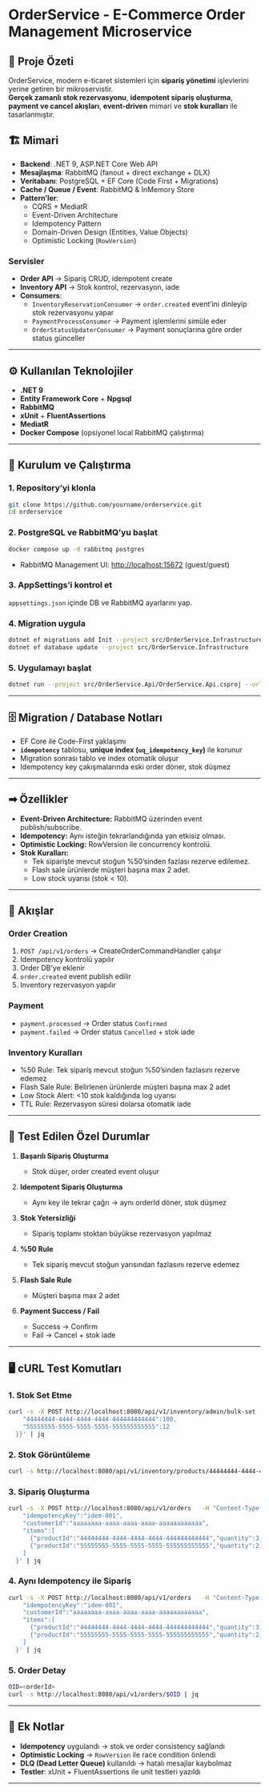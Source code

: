 # OrderService - E-Commerce Order Management Microservice

## 📌 Proje Özeti
OrderService, modern e-ticaret sistemleri için **sipariş yönetimi** işlevlerini yerine getiren bir mikroservistir.  
**Gerçek zamanlı stok rezervasyonu**, **idempotent sipariş oluşturma**, **payment ve cancel akışları**, **event-driven** mimari ve **stok kuralları** ile tasarlanmıştır.

## 🏗 Mimari
- **Backend**: .NET 9, ASP.NET Core Web API
- **Mesajlaşma**: RabbitMQ (fanout + direct exchange + DLX)
- **Veritabanı**: PostgreSQL + EF Core (Code First + Migrations)
- **Cache / Queue / Event**: RabbitMQ & InMemory Store
- **Pattern’ler**:
  - CQRS + MediatR
  - Event-Driven Architecture
  - Idempotency Pattern
  - Domain-Driven Design (Entities, Value Objects)
  - Optimistic Locking (`RowVersion`)

### Servisler
- **Order API** → Sipariş CRUD, idempotent create
- **Inventory API** → Stok kontrol, rezervasyon, iade
- **Consumers**:
  - `InventoryReservationConsumer` → `order.created` event’ini dinleyip stok rezervasyonu yapar
  - `PaymentProcessConsumer` → Payment işlemlerini simüle eder
  - `OrderStatusUpdaterConsumer` → Payment sonuçlarına göre order status günceller

---

## ⚙ Kullanılan Teknolojiler
- **.NET 9**
- **Entity Framework Core** + **Npgsql**
- **RabbitMQ**
- **xUnit** + **FluentAssertions**
- **MediatR**
- **Docker Compose** (opsiyonel local RabbitMQ çalıştırma)

---

## 🚀 Kurulum ve Çalıştırma

### 1. Repository’yi klonla
```bash
git clone https://github.com/yourname/orderservice.git
cd orderservice
```

### 2. PostgreSQL ve RabbitMQ’yu başlat
```bash
docker compose up -d rabbitmq postgres
```
- RabbitMQ Management UI: [http://localhost:15672](http://localhost:15672) (guest/guest)

### 3. AppSettings’i kontrol et
`appsettings.json` içinde DB ve RabbitMQ ayarlarını yap.

### 4. Migration uygula
```bash
dotnet ef migrations add Init --project src/OrderService.Infrastructure
dotnet ef database update --project src/OrderService.Infrastructure
```

### 5. Uygulamayı başlat
```bash
dotnet run --project src/OrderService.Api/OrderService.Api.csproj --urls http://localhost:8080
```

---

## 🗄 Migration / Database Notları
- EF Core ile Code-First yaklaşımı
- **`idempotency`** tablosu, **unique index (`uq_idempotency_key`)** ile korunur
- Migration sonrası tablo ve index otomatik oluşur
- Idempotency key çakışmalarında eski order döner, stok düşmez

---
## ➡︎ Özellikler

- **Event-Driven Architecture:** RabbitMQ üzerinden event publish/subscribe.
- **Idempotency:** Aynı isteğin tekrarlandığında yan etkisiz olması.
- **Optimistic Locking:** RowVersion ile concurrency kontrolü.
- **Stok Kuralları:**
    - Tek siparişte mevcut stoğun %50’sinden fazlası rezerve edilemez.
    - Flash sale ürünlerde müşteri başına max 2 adet.
    - Low stock uyarısı (stok < 10).

---

## 🔄 Akışlar

### Order Creation
1. `POST /api/v1/orders` → CreateOrderCommandHandler çalışır
2. Idempotency kontrolü yapılır
3. Order DB’ye eklenir
4. `order.created` event publish edilir
5. Inventory rezervasyon yapılır

### Payment
- `payment.processed` → Order status `Confirmed`
- `payment.failed` → Order status `Cancelled` + stok iade

### Inventory Kuralları
- %50 Rule: Tek sipariş mevcut stoğun %50’sinden fazlasını rezerve edemez
- Flash Sale Rule: Belirlenen ürünlerde müşteri başına max 2 adet
- Low Stock Alert: <10 stok kaldığında log uyarısı
- TTL Rule: Rezervasyon süresi dolarsa otomatik iade

---

## 🧪 Test Edilen Özel Durumlar

1. **Başarılı Sipariş Oluşturma**
   - Stok düşer, order created event oluşur

2. **Idempotent Sipariş Oluşturma**
   - Aynı key ile tekrar çağrı → aynı orderId döner, stok düşmez

3. **Stok Yetersizliği**
   - Sipariş toplamı stoktan büyükse rezervasyon yapılmaz

4. **%50 Rule**
   - Tek sipariş mevcut stoğun yarısından fazlasını rezerve edemez

5. **Flash Sale Rule**
   - Müşteri başına max 2 adet

6. **Payment Success / Fail**
   - Success → Confirm
   - Fail → Cancel + stok iade

---

## 🖥 cURL Test Komutları

### 1. Stok Set Etme
```bash
curl -s -X POST http://localhost:8080/api/v1/inventory/admin/bulk-set   -H "Content-Type: application/json"   -d '{"items":{
    "44444444-4444-4444-4444-444444444444":100,
    "55555555-5555-5555-5555-555555555555":12
  }}' | jq
```

### 2. Stok Görüntüleme
```bash
curl -s http://localhost:8080/api/v1/inventory/products/44444444-4444-4444-4444-444444444444/stock
```

### 3. Sipariş Oluşturma
```bash
curl -s -X POST http://localhost:8080/api/v1/orders   -H "Content-Type: application/json"   -d '{
    "idempotencyKey":"idem-001",
    "customerId":"aaaaaaaa-aaaa-aaaa-aaaa-aaaaaaaaaaaa",
    "items":[
      {"productId":"44444444-4444-4444-4444-444444444444","quantity":3,"unitPrice":20.00},
      {"productId":"55555555-5555-5555-5555-555555555555","quantity":2,"unitPrice":20.00}
    ]
  }' | jq
```

### 4. Aynı Idempotency ile Sipariş
```bash
curl -s -X POST http://localhost:8080/api/v1/orders   -H "Content-Type: application/json"   -d '{
    "idempotencyKey":"idem-001",
    "customerId":"aaaaaaaa-aaaa-aaaa-aaaa-aaaaaaaaaaaa",
    "items":[
      {"productId":"44444444-4444-4444-4444-444444444444","quantity":3,"unitPrice":20.00},
      {"productId":"55555555-5555-5555-5555-555555555555","quantity":2,"unitPrice":20.00}
    ]
  }' | jq
```

### 5. Order Detay
```bash
OID=<orderId>
curl -s http://localhost:8080/api/v1/orders/$OID | jq
```

---

## 📌 Ek Notlar
- **Idempotency** uygulandı → stok ve order consistency sağlandı
- **Optimistic Locking** → `RowVersion` ile race condition önlendi
- **DLQ (Dead Letter Queue)** kullanıldı → hatalı mesajlar kaybolmaz
- **Testler**: xUnit + FluentAssertions ile unit testleri yazıldı

---
